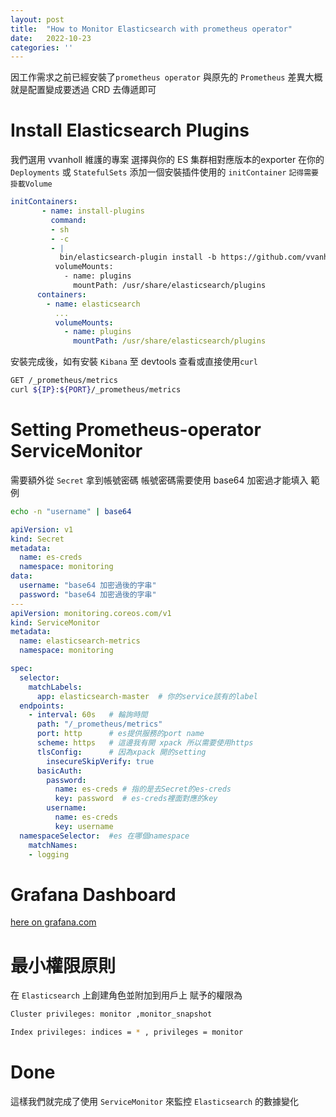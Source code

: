 ```yaml
---
layout: post
title:  "How to Monitor Elasticsearch with prometheus operator"
date:   2022-10-23
categories: ''
---
```

因工作需求之前已經安裝了`prometheus operator`
與原先的 `Prometheus` 差異大概就是配置變成要透過 CRD 去傳遞即可

# Install Elasticsearch Plugins
我們選用 vvanholl 維護的專案
選擇與你的 ES 集群相對應版本的exporter
在你的 `Deployments` 或 `StatefulSets` 添加一個安裝插件使用的 `initContainer`
`記得需要掛載Volume`
```YAML
initContainers:
       - name: install-plugins
         command:
         - sh
         - -c
         - |
           bin/elasticsearch-plugin install -b https://github.com/vvanholl/elasticsearch-prometheus-exporter/releases/download/${VERSION}/prometheus-exporter-${VERSION}.zip
          volumeMounts:
            - name: plugins
              mountPath: /usr/share/elasticsearch/plugins
      containers:
        - name: elasticsearch
          ...
          volumeMounts:
            - name: plugins
              mountPath: /usr/share/elasticsearch/plugins

```
安裝完成後，如有安裝 `Kibana` 至 devtools 查看或直接使用`curl`
```bash
GET /_prometheus/metrics
curl ${IP}:${PORT}/_prometheus/metrics
```
# Setting Prometheus-operator ServiceMonitor
需要額外從 `Secret` 拿到帳號密碼
帳號密碼需要使用 base64 加密過才能填入
範例
```bash
echo -n "username" | base64
```
```YAML
apiVersion: v1
kind: Secret
metadata:
  name: es-creds
  namespace: monitoring
data:
  username: "base64 加密過後的字串"
  password: "base64 加密過後的字串"
---
apiVersion: monitoring.coreos.com/v1
kind: ServiceMonitor
metadata:
  name: elasticsearch-metrics
  namespace: monitoring

spec:
  selector:
    matchLabels:
      app: elasticsearch-master  # 你的service該有的label
  endpoints:
    - interval: 60s   # 輪詢時間
      path: "/_prometheus/metrics"
      port: http      # es提供服務的port name
      scheme: https   # 這邊我有開 xpack 所以需要使用https
      tlsConfig:      # 因為xpack 開的setting
        insecureSkipVerify: true
      basicAuth:
        password:
          name: es-creds # 指的是去Secret的es-creds
          key: password  # es-creds裡面對應的key
        username:
          name: es-creds
          key: username
  namespaceSelector:  #es 在哪個namespace
    matchNames:
    - logging
```
# Grafana Dashboard
[here on grafana.com](https://grafana.com/grafana/dashboards/266-elasticsearch/)


# 最小權限原則
在 `Elasticsearch` 上創建角色並附加到用戶上
賦予的權限為
```bash
Cluster privileges: monitor ,monitor_snapshot

Index privileges: indices = * , privileges = monitor
```
# Done
這樣我們就完成了使用 `ServiceMonitor` 來監控 `Elasticsearch` 的數據變化
